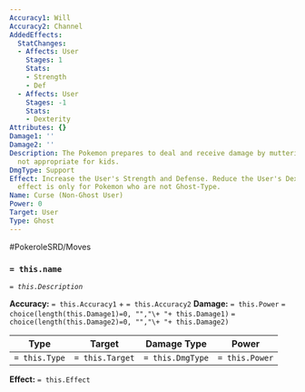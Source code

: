 ```yaml
---
Accuracy1: Will
Accuracy2: Channel
AddedEffects:
  StatChanges:
  - Affects: User
    Stages: 1
    Stats:
    - Strength
    - Def
  - Affects: User
    Stages: -1
    Stats:
    - Dexterity
Attributes: {}
Damage1: ''
Damage2: ''
Description: The Pokemon prepares to deal and receive damage by muttering something
  not appropriate for kids.
DmgType: Support
Effect: Increase the User's Strength and Defense. Reduce the User's Dexterity. This
  effect is only for Pokemon who are not Ghost-Type.
Name: Curse (Non-Ghost User)
Power: 0
Target: User
Type: Ghost
---
```


#PokeroleSRD/Moves

### `= this.name` 
*`= this.Description`*

**Accuracy:** `= this.Accuracy1` + `= this.Accuracy2`
**Damage:** `= this.Power` `= choice(length(this.Damage1)=0, "","\+ "+ this.Damage1)` `= choice(length(this.Damage2)=0, "","\+ "+ this.Damage2)`

| Type          | Target          | Damage Type          | Power          |
| ------------- | --------------- | ---------------- | -------------- |
| `= this.Type` | `= this.Target` | `= this.DmgType` | `= this.Power` | 

**Effect:** `= this.Effect`
